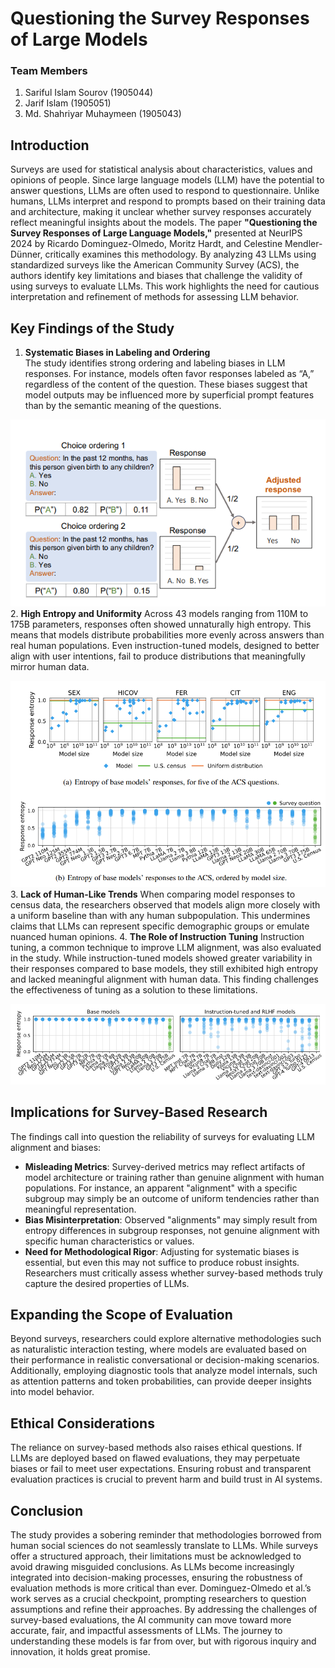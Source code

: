 # Questioning the Survey Responses of Large Models


###  Team Members
 1. Sariful Islam Sourov (1905044)
 2. Jarif Islam (1905051)
 3. Md. Shahriyar Muhaymeen (1905043)
 
 ## Introduction
 Surveys are used for statistical analysis about characteristics, values and opinions of people. Since large language models (LLM) have the potential to answer questions, LLMs are often used to respond to questionnaire. Unlike humans, LLMs interpret and respond to prompts based on their training data and architecture, making it unclear whether survey responses accurately reflect meaningful insights about the models.
 The paper **"Questioning the Survey Responses of Large Language Models,"** presented at NeurIPS 2024 by Ricardo Dominguez-Olmedo, Moritz Hardt, and Celestine Mendler-Dünner, critically examines this methodology. By analyzing 43 LLMs using standardized surveys like the American Community Survey (ACS), the authors identify key limitations and biases that challenge the validity of using surveys to evaluate LLMs. This work highlights the need for cautious interpretation and refinement of methods for assessing LLM behavior.
 
## Key Findings of the Study
1.  **Systematic Biases in Labeling and Ordering**  
The study identifies strong ordering and labeling biases in LLM responses. For instance, models often favor responses labeled as “A,” regardless of the content of the question. These biases suggest that model outputs may be influenced more by superficial prompt features than by the semantic meaning of the questions.

![Survey Responses Biased to A](img1.png)
2.  **High Entropy and Uniformity**
Across 43 models ranging from 110M to 175B parameters, responses often showed unnaturally high entropy. This means that models distribute probabilities more evenly across answers than real human populations. Even instruction-tuned models, designed to better align with user intentions, fail to produce distributions that meaningfully mirror human data.

![High Entropy](img3.png)
3.  **Lack of Human-Like Trends**
When comparing model responses to census data, the researchers observed that models align more closely with a uniform baseline than with any human subpopulation. This undermines claims that LLMs can represent specific demographic groups or emulate nuanced human opinions.
4.  **The Role of Instruction Tuning**
Instruction tuning, a common technique to improve LLM alignment, was also evaluated in the study. While instruction-tuned models showed greater variability in their responses compared to base models, they still exhibited high entropy and lacked meaningful alignment with human data. This finding challenges the effectiveness of tuning as a solution to these limitations.

![Instruction Tuning](img2.png)

## Implications for Survey-Based Research
The findings call into question the reliability of surveys for evaluating LLM alignment and biases:
-   **Misleading Metrics**: Survey-derived metrics may reflect artifacts of model architecture or training rather than genuine alignment with human populations. For instance, an apparent "alignment" with a specific subgroup may simply be an outcome of uniform tendencies rather than meaningful representation.
-   **Bias Misinterpretation**: Observed "alignments" may simply result from entropy differences in subgroup responses, not genuine alignment with specific human characteristics or values.
-   **Need for Methodological Rigor**: Adjusting for systematic biases is essential, but even this may not suffice to produce robust insights. Researchers must critically assess whether survey-based methods truly capture the desired properties of LLMs.

## Expanding the Scope of Evaluation
Beyond surveys, researchers could explore alternative methodologies such as naturalistic interaction testing, where models are evaluated based on their performance in realistic conversational or decision-making scenarios. Additionally, employing diagnostic tools that analyze model internals, such as attention patterns and token probabilities, can provide deeper insights into model behavior.

## Ethical Considerations
The reliance on survey-based methods also raises ethical questions. If LLMs are deployed based on flawed evaluations, they may perpetuate biases or fail to meet user expectations. Ensuring robust and transparent evaluation practices is crucial to prevent harm and build trust in AI systems.

## Conclusion

The study provides a sobering reminder that methodologies borrowed from human social sciences do not seamlessly translate to LLMs. While surveys offer a structured approach, their limitations must be acknowledged to avoid drawing misguided conclusions. As LLMs become increasingly integrated into decision-making processes, ensuring the robustness of evaluation methods is more critical than ever.
Dominguez-Olmedo et al.’s work serves as a crucial checkpoint, prompting researchers to question assumptions and refine their approaches. By addressing the challenges of survey-based evaluations, the AI community can move toward more accurate, fair, and impactful assessments of LLMs. The journey to understanding these models is far from over, but with rigorous inquiry and innovation, it holds great promise.

